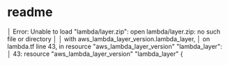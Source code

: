 # readme

│ Error: Unable to load "lambda/layer.zip": open lambda/layer.zip: no such file or directory
│ 
│   with aws_lambda_layer_version.lambda_layer,
│   on lambda.tf line 43, in resource "aws_lambda_layer_version" "lambda_layer":
│   43: resource "aws_lambda_layer_version" "lambda_layer" {

